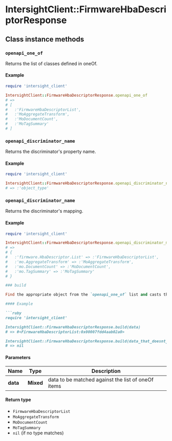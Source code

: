 # IntersightClient::FirmwareHbaDescriptorResponse

## Class instance methods

### `openapi_one_of`

Returns the list of classes defined in oneOf.

#### Example

```ruby
require 'intersight_client'

IntersightClient::FirmwareHbaDescriptorResponse.openapi_one_of
# =>
# [
#   :'FirmwareHbaDescriptorList',
#   :'MoAggregateTransform',
#   :'MoDocumentCount',
#   :'MoTagSummary'
# ]
```

### `openapi_discriminator_name`

Returns the discriminator's property name.

#### Example

```ruby
require 'intersight_client'

IntersightClient::FirmwareHbaDescriptorResponse.openapi_discriminator_name
# => :'object_type'
```

### `openapi_discriminator_name`

Returns the discriminator's mapping.

#### Example

```ruby
require 'intersight_client'

IntersightClient::FirmwareHbaDescriptorResponse.openapi_discriminator_mapping
# =>
# {
#   :'firmware.HbaDescriptor.List' => :'FirmwareHbaDescriptorList',
#   :'mo.AggregateTransform' => :'MoAggregateTransform',
#   :'mo.DocumentCount' => :'MoDocumentCount',
#   :'mo.TagSummary' => :'MoTagSummary'
# }

### build

Find the appropriate object from the `openapi_one_of` list and casts the data into it.

#### Example

```ruby
require 'intersight_client'

IntersightClient::FirmwareHbaDescriptorResponse.build(data)
# => #<FirmwareHbaDescriptorList:0x00007fdd4aab02a0>

IntersightClient::FirmwareHbaDescriptorResponse.build(data_that_doesnt_match)
# => nil
```

#### Parameters

| Name | Type | Description |
| ---- | ---- | ----------- |
| **data** | **Mixed** | data to be matched against the list of oneOf items |

#### Return type

- `FirmwareHbaDescriptorList`
- `MoAggregateTransform`
- `MoDocumentCount`
- `MoTagSummary`
- `nil` (if no type matches)

